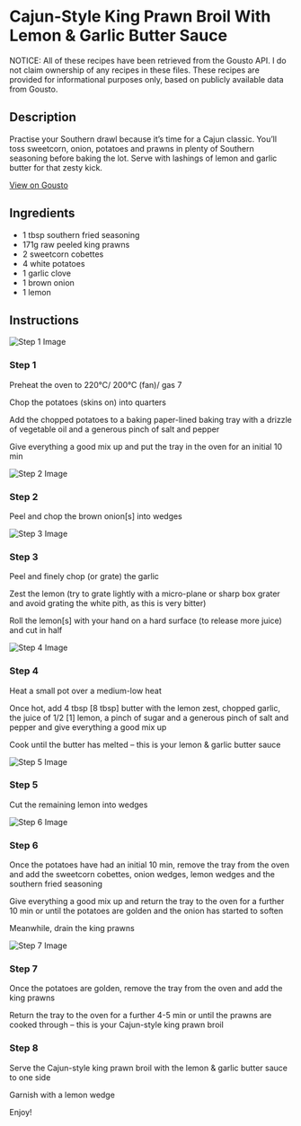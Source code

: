 # Cajun-Style King Prawn Broil With Lemon & Garlic Butter Sauce

NOTICE: All of these recipes have been retrieved from the Gousto API. I do not claim ownership of any recipes in these files. These recipes are provided for informational purposes only, based on publicly available data from Gousto.

## Description

Practise your Southern drawl because it’s time for a Cajun classic. You’ll toss sweetcorn, onion, potatoes and prawns in plenty of Southern seasoning before baking the lot. Serve with lashings of lemon and garlic butter for that zesty kick.

[View on Gousto](https://www.gousto.co.uk/recipes/cookbook/cajun-style-king-prawn-broil-with-lemon-garlic-butter-sauce)

## Ingredients

- 1 tbsp southern fried seasoning
- 171g raw peeled king prawns
- 2 sweetcorn cobettes
- 4 white potatoes
- 1 garlic clove
- 1 brown onion
- 1 lemon

## Instructions

![Step 1 Image](https://production-media.gousto.co.uk/cms/recipe-step-image/Step-1-copy-4-1688139494220-x200.jpg)

### Step 1

Preheat the oven to 220°C/ 200°C (fan)/ gas 7

Chop the potatoes (skins on) into quarters

Add the chopped potatoes to a baking paper-lined baking tray with a drizzle of vegetable oil and a generous pinch of salt and pepper

Give everything a good mix up and put the tray in the oven for an initial 10 min

![Step 2 Image](https://production-media.gousto.co.uk/cms/recipe-step-image/Step-2-copy-4-1688139497830-x200.jpg)

### Step 2

Peel and chop the brown onion<span class="text-danger">[s]</span> into wedges

![Step 3 Image](https://production-media.gousto.co.uk/cms/recipe-step-image/Step-3-copy-4-1688139500930-x200.jpg)

### Step 3

Peel and finely chop (or grate) the garlic

Zest the lemon (try to grate lightly with a micro-plane or sharp box grater and avoid grating the white pith, as this is very bitter)

Roll the lemon<span class="text-danger">[s]</span> with your hand on a hard surface (to release more juice) and cut in half

![Step 4 Image](https://production-media.gousto.co.uk/cms/recipe-step-image/Step-4-copy-5-1688139504230-x200.jpg)

### Step 4

Heat a small pot over a medium-low heat

Once hot, add 4 tbsp<span class="text-danger"> [8 tbsp]</span> butter with the lemon zest, chopped garlic, the juice of 1/2<span class="text-danger"> [1] </span>lemon, a pinch of sugar and a generous pinch of salt and pepper and give everything a good mix up

Cook until the butter has melted – this is your lemon & garlic butter sauce

![Step 5 Image](https://production-media.gousto.co.uk/cms/recipe-step-image/Step-5-copy-5-1688139509052-x200.jpg)

### Step 5

Cut the remaining lemon into wedges

![Step 6 Image](https://production-media.gousto.co.uk/cms/recipe-step-image/Step-6-copy-5-1688139512559-x200.jpg)

### Step 6

Once the potatoes have had an initial 10 min, remove the tray from the oven and add the sweetcorn cobettes, onion wedges, lemon wedges and the southern fried seasoning

Give everything a good mix up and return the tray to the oven for a further 10 min or until the potatoes are golden and the onion has started to soften

Meanwhile, drain the king prawns

![Step 7 Image](https://production-media.gousto.co.uk/cms/recipe-step-image/Step-7-copy-5-1688139516054-x200.jpg)

### Step 7

Once the potatoes are golden, remove the tray from the oven and add the king prawns

Return the tray to the oven for a further 4-5 min or until the prawns are cooked through – this is your Cajun-style king prawn broil

### Step 8

Serve the Cajun-style king prawn broil with the lemon & garlic butter sauce to one side

Garnish with a lemon wedge

Enjoy!

